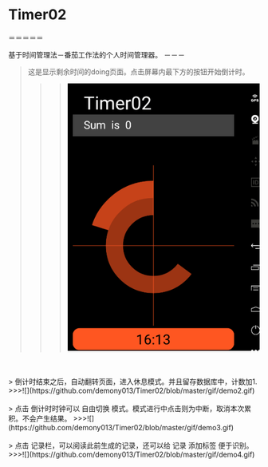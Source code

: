 # Timer02
＝＝＝＝＝

基于时间管理法－番茄工作法的个人时间管理器。
－－－
  
 > 这是显示剩余时间的doing页面。点击屏幕内最下方的按钮开始倒计时。
>>>![](https://github.com/demony013/Timer02/blob/master/gif/demo1.gif)
<br>
<br>
 > 倒计时结束之后，自动翻转页面，进入休息模式。并且留存数据库中，计数加1.
>>>![](https://github.com/demony013/Timer02/blob/master/gif/demo2.gif)
<br>
<br>
 > 点击 倒计时时钟可以 自由切换 模式。模式进行中点击则为中断，取消本次累积。不会产生结果。
>>>![](https://github.com/demony013/Timer02/blob/master/gif/demo3.gif)
<br>
<br>
 > 点击 记录栏，可以阅读此前生成的记录，还可以给 记录 添加标签 便于识别。
>>>![](https://github.com/demony013/Timer02/blob/master/gif/demo4.gif)

